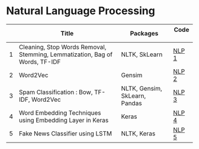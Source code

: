 # Natural Language Processing
 
| | Title  | Packages  | Code &ensp; |
| ------| ------------ |-----------| -------------------|
| 1 | Cleaning, Stop Words Removal, Stemming, Lemmatization, Bag of Words, TF-IDF | NLTK, SkLearn | [NLP 1](https://github.com/chatterjeesaurabh/Natural-Language-Processing/blob/main/NLP_1_BoW_TFIDF.ipynb) |
| 2 | Word2Vec | Gensim | [NLP 2](https://github.com/chatterjeesaurabh/Natural-Language-Processing/blob/main/NLP_2_Word2Vec.ipynb) |
| 3 | Spam Classification : Bow, TF-IDF, Word2Vec | NLTK, Gensim, SkLearn, Pandas | [NLP 3](https://github.com/chatterjeesaurabh/Natural-Language-Processing/blob/main/NLP_3_Spam_Classifier_BoW_TFIDF_Word2Vec.ipynb) |
| 4 | Word Embedding Techniques using Embedding Layer in Keras | Keras | [NLP 4](https://github.com/chatterjeesaurabh/Natural-Language-Processing/blob/main/NLP_4_Word_Embedding_Techniques.ipynb) |
| 5 | Fake News Classifier using LSTM | NLTK, Keras | [NLP 5](https://github.com/chatterjeesaurabh/Natural-Language-Processing/blob/main/NLP_5_Fake_News_Classifier_LSTM.ipynb) |
